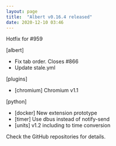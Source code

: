 ```yaml
---
layout: page
title:  "Albert v0.16.4 released"
date: 2020-12-10 03:46
---
```


Hotfix for #959

[albert]
* Fix tab order. Closes #866
* Update stale.yml

[plugins]
* [chromium] Chromium v1.1

[python]
* [docker] New extension prototype
* [timer] Use dbus instead of notify-send
* [units] v1.2 including to time conversion

Check the GitHub repositories for details.
